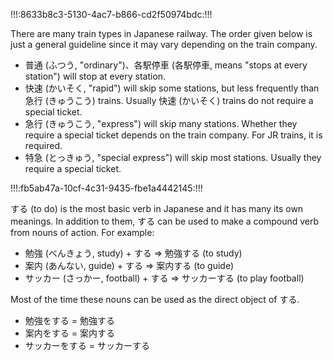 !!!:8633b8c3-5130-4ac7-b866-cd2f50974bdc:!!!

There are many train types in Japanese railway. The order given below is just a general guideline since it may vary depending on the train company.

* 普通 (ふつう, "ordinary")、各駅停車 (各駅停車, means "stops at every station") will stop at every station. 
* 快速 (かいそく, "rapid") will skip some stations, but less frequently than 急行 (きゅうこう) trains. Usually 快速 (かいそく) trains do not require a special ticket.
* 急行 (きゅうこう, "express") will skip many stations. Whether they require a special ticket depends on the train company. For JR trains, it is required.
* 特急 (とっきゅう, "special express") will skip most stations. Usually they require a special ticket.

!!!:fb5ab47a-10cf-4c31-9435-fbe1a4442145:!!!

する (to do) is the most basic verb in Japanese and it has many its own meanings. In addition to them, する can be used to make a compound verb from nouns of action. For example:
* 勉強 (べんきょう, study) + する => 勉強する (to study)
* 案内 (あんない, guide) + する => 案内する (to guide)
* サッカー (さっかー, football) + する => サッカーする (to play football)

Most of the time these nouns can be used as the direct object of する.
* 勉強をする = 勉強する
* 案内をする = 案内する
* サッカーをする = サッカーする
